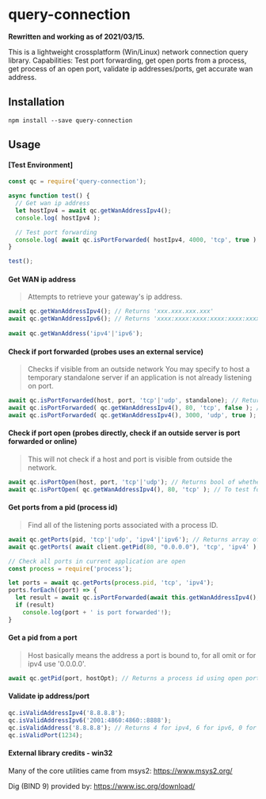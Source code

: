 query-connection
=======

**Rewritten and working as of 2021/03/15.**

This is a lightweight crossplatform (Win/Linux) network connection query library.
Capabilities: Test port forwarding, get open ports from a process, get process of an open port, validate ip addresses/ports, get accurate wan address.

Installation
------------

```
npm install --save query-connection
```

Usage
-----

#### [Test Environment]
```js
const qc = require('query-connection');

async function test() {
  // Get wan ip address
  let hostIpv4 = await qc.getWanAddressIpv4();
  console.log( hostIpv4 );

  // Test port forwarding
  console.log( await qc.isPortForwarded( hostIpv4, 4000, 'tcp', true ) );
}

test();
```

#### Get WAN ip address

> Attempts to retrieve your gateway's ip address.

```js
await qc.getWanAddressIpv4(); // Returns 'xxx.xxx.xxx.xxx'
await qc.getWanAddressIpv6(); // Returns 'xxxx:xxxx:xxxx:xxxx:xxxx:xxxx:xxxx:xxxx'
  
await qc.getWanAddress('ipv4'|'ipv6');
```

#### Check if port forwarded (probes uses an external service)

> Checks if visible from an outside network
> You may specify to host a temporary standalone server if an application is not already listening on port.

```js
await qc.isPortForwarded(host, port, 'tcp'|'udp', standalone); // Returns 0 (false), 1 (true), 2 (external service offline)
await qc.isPortForwarded( qc.getWanAddressIpv4(), 80, 'tcp', false ); // Test for a webserver using an external probe
await qc.isPortForwarded( qc.getWanAddressIpv4(), 3000, 'udp', true );  // Launches a temporary server and then probe externally
```

#### Check if port open (probes directly, check if an outside server is port forwarded or online)

> This will not check if a host and port is visible from outside the network.

```js
await qc.isPortOpen(host, port, 'tcp'|'udp'); // Returns bool of whether it's open
await qc.isPortOpen( qc.getWanAddressIpv4(), 80, 'tcp' ); // To test for a webserver
```

#### Get ports from a pid (process id)

> Find all of the listening ports associated with a process ID.

```js
await qc.getPorts(pid, 'tcp'|'udp', 'ipv4'|'ipv6'); // Returns array of ports
await qc.getPorts( await client.getPid(80, "0.0.0.0"), 'tcp', 'ipv4' ); // Get ports of local webserver listening on port 80

// Check all ports in current application are open
const process = require('process');

let ports = await qc.getPorts(process.pid, 'tcp', 'ipv4');
ports.forEach((port) => {
  let result = await qc.isPortForwarded(await this.getWanAddressIpv4(), port, 'tcp');
  if (result)
    console.log(port + ' is port forwarded'!);
}
```

#### Get a pid from a port

> Host basically means the address a port is bound to, for all omit or for ipv4 use '0.0.0.0'.

```js
await qc.getPid(port, hostOpt); // Returns a process id using open port and optionally host (local ip address)
```

#### Validate ip address/port

```js
qc.isValidAddressIpv4('8.8.8.8');
qc.isValidAddressIpv6('2001:4860:4860::8888');
qc.isValidAddress('8.8.8.8'); // Returns 4 for ipv4, 6 for ipv6, 0 for invalid
qc.isValidPort(1234);
```

#### External library credits - win32
Many of the core utilities came from msys2:
https://www.msys2.org/

Dig (BIND 9) provided by:
https://www.isc.org/download/